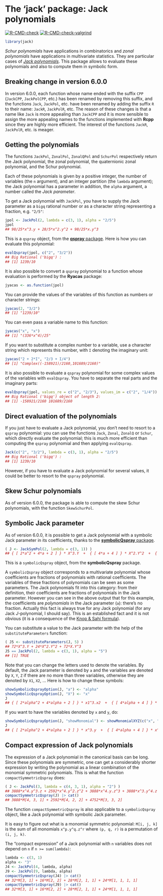 The ‘jack’ package: Jack polynomials
================

<!-- badges: start -->

[![R-CMD-check](https://github.com/stla/jackR/actions/workflows/R-CMD-check.yaml/badge.svg)](https://github.com/stla/jackR/actions/workflows/R-CMD-check.yaml)
[![R-CMD-check-valgrind](https://github.com/stla/jackR/actions/workflows/R-CMD-check-valgrind.yaml/badge.svg)](https://github.com/stla/jackR/actions/workflows/R-CMD-check-valgrind.yaml)
<!-- badges: end -->

``` r
library(jack)
```

*Schur polynomials* have applications in combinatorics and *zonal
polynomials* have applications in multivariate statistics. They are
particular cases of [*Jack
polynomials*](https://en.wikipedia.org/wiki/Jack_function "Jack polynomials on Wikipedia").
This package allows to evaluate these polynomials and also to compute
them in symbolic form.

## Breaking change in version 6.0.0

In version 6.0.0, each function whose name ended with the suffix `CPP`
(`JackCPP`, `JackPolCPP`, etc.) has been renamed by removing this
suffix, and the functions `Jack`, `JackPol`, etc. have been renamed by
adding the suffix `R` to their name: `JackR`, `JackPolR`, etc. The
reason of these changes is that a name like `Jack` is more appealing
than `JackCPP` and it is more sensible to assign the more appealing
names to the functions implemented with **Rcpp** since they are highly
more efficient. The interest of the functions `JackR`, `JackPolR`, etc.
is meager.

## Getting the polynomials

The functions `JackPol`, `ZonalPol`, `ZonalQPol` and `SchurPol`
respectively return the Jack polynomial, the zonal polynomial, the
quaternionic zonal polynomial, and the Schur polynomial.

Each of these polynomials is given by a positive integer, the number of
variables (the `n` argument), and an integer partition (the `lambda`
argument); the Jack polynomial has a parameter in addition, the `alpha`
argument, a number called the *Jack parameter*.

To get a Jack polynomial with `JackPol`, you have to supply the Jack
parameter as a `bigq` rational number or as a character string
representing a fraction, e.g. `"2/5"`:

``` r
jpol <- JackPol(2, lambda = c(3, 1), alpha = "2/5")
jpol
## 98/25*x^3.y + 28/5*x^2.y^2 + 98/25*x.y^3
```

This is a `qspray` object, from the [**qspray**
package](https://github.com/stla/qspray "the 'qspray' package on Github").
Here is how you can evaluate this polynomial:

``` r
evalQspray(jpol, c("2", "3/2"))
## Big Rational ('bigq') :
## [1] 1239/10
```

It is also possible to convert a `qspray` polynomial to a function whose
evaluation is performed by the **Ryacas** package:

``` r
jyacas <- as.function(jpol)
```

You can provide the values of the variables of this function as numbers
or character strings:

``` r
jyacas(2, "3/2")
## [1] "1239/10"
```

You can even pass a variable name to this function:

``` r
jyacas("x", "x")
## [1] "(336*x^4)/25"
```

If you want to substitute a complex number to a variable, use a
character string which represents this number, with `I` denoting the
imaginary unit:

``` r
jyacas("2 + 2*I", "2/3 + I/4")
## [1] "Complex((-158921)/2160,101689/2160)"
```

It is also possible to evaluate a `qspray` polynomial for some complex
values of the variables with `evalQspray`. You have to separate the real
parts and the imaginary parts:

``` r
evalQspray(jpol, values_re = c("2", "2/3"), values_im = c("2", "1/4"))
## Big Rational ('bigq') object of length 2:
## [1] -158921/2160 101689/2160
```

## Direct evaluation of the polynomials

If you just have to evaluate a Jack polynomial, you don’t need to resort
to a `qspray` polynomial: you can use the functions `Jack`, `Zonal`,
`ZonalQ` or `Schur`, which directly evaluate the polynomial; this is
much more efficient than computing the `qspray` polynomial and then
applying `evalQspray`.

``` r
Jack(c("2", "3/2"), lambda = c(3, 1), alpha = "2/5")
## Big Rational ('bigq') :
## [1] 1239/10
```

However, if you have to evaluate a Jack polynomial for several values,
it could be better to resort to the `qspray` polynomial.

## Skew Schur polynomials

As of version 6.0.0, the package is able to compute the skew Schur
polynomials, with the function `SkewSchurPol`.

## Symbolic Jack parameter

As of version 6.0.0, it is possible to get a Jack polynomial with a
symbolic Jack parameter in its coefficients, thanks to the
[**symbolicQspray**
package](https://github.com/stla/symbolicQspray "the 'symbolicQspray' package on Github").

``` r
( J <- JackSymPol(2, lambda = c(3, 1)) )
## { [ 2*a^2 + 4*a + 2 ] } * X^3.Y  +  { [ 4*a + 4 ] } * X^2.Y^2  +  { [ 2*a^2 + 4*a + 2 ] } * X.Y^3
```

This is a `symbolicQspray` object, from the **symbolicQspray** package.

A `symbolicQspray` object corresponds to a multivariate polynomial whose
coefficients are fractions of polynomials with rational coefficients.
The variables of these fractions of polynomials can be seen as some
parameters. The Jack polynomials fit into this category: from their
definition, their coefficients are fractions of polynomials in the Jack
parameter. However you can see in the above output that for this
example, the coefficients are *polynomials* in the Jack parameter (`a`):
there’s no fraction. Actually this fact is always true for any Jack
polynomial (for any Jack *J*-polynomial, I should say). This is an
established fact and it is not obvious (it is a consequence of the [Knop
& Sahi
formula](https://en.wikipedia.org/wiki/Jack_function#Combinatorial_formula "Knop & Sahi formula")).

You can substitute a value to the Jack parameter with the help of the
`substituteParameters` function:

``` r
( J5 <- substituteParameters(J, 5) )
## 72*X^3.Y + 24*X^2.Y^2 + 72*X.Y^3
J5 == JackPol(2, lambda = c(3, 1), alpha = "5")
## [1] TRUE
```

Note that you can change the letters used to denote the variables. By
default, the Jack parameter is denoted by `a` and the variables are
denoted by `X`, `Y`, `Z` if there are no more than three variables,
otherwise they are denoted by `X1`, `X2`, … Here is how to change these
symbols:

``` r
showSymbolicQsprayOption(J, "a") <- "alpha"
showSymbolicQsprayOption(J, "X") <- "x"
J
## { [ 2*alpha^2 + 4*alpha + 2 ] } * x1^3.x2  +  { [ 4*alpha + 4 ] } * x1^2.x2^2  +  { [ 2*alpha^2 + 4*alpha + 2 ] } * x1.x2^3
```

If you want to have the variables denoted by `x` and `y`, do:

``` r
showSymbolicQsprayOption(J, "showMonomial") <- showMonomialXYZ(c("x", "y"))
J
## { [ 2*alpha^2 + 4*alpha + 2 ] } * x^3.y  +  { [ 4*alpha + 4 ] } * x^2.y^2  +  { [ 2*alpha^2 + 4*alpha + 2 ] } * x.y^3
```

## Compact expression of Jack polynomials

The expression of a Jack polynomial in the canonical basis can be long.
Since these polynomials are symmetric, one can get a considerably
shorter expression by writing the polynomial as a linear combination of
the monomial symmetric polynomials. This is what the function
`compactSymmetricQspray` does:

``` r
( J <- JackPol(3, lambda = c(4, 3, 1), alpha = "2") )
## 3888*x^4.y^3.z + 2592*x^4.y^2.z^2 + 3888*x^4.y.z^3 + 3888*x^3.y^4.z + 4752*x^3.y^3.z^2 + 4752*x^3.y^2.z^3 + 3888*x^3.y.z^4 + 2592*x^2.y^4.z^2 + 4752*x^2.y^3.z^3 + 2592*x^2.y^2.z^4 + 3888*x.y^4.z^3 + 3888*x.y^3.z^4
compactSymmetricQspray(J) |> cat()
## 3888*M[4, 3, 1] + 2592*M[4, 2, 2] + 4752*M[3, 3, 2]
```

The function `compactSymmetricQspray` is also applicable to a
`symbolicQspray` object, like a Jack polynomial with symbolic Jack
parameter.

It is easy to figure out what is a monomial symmetric polynomial:
`M[i, j, k]` is the sum of all monomials `x^p.y^q.z^r` where `(p, q, r)`
is a permutation of `(i, j, k)`.

The “compact expression” of a Jack polynomial with `n` variables does
not depend on `n` if `n >= sum(lambda)`:

``` r
lambda <- c(3, 1)
alpha <- "3"
J4 <- JackPol(4, lambda, alpha)
J9 <- JackPol(9, lambda, alpha)
compactSymmetricQspray(J4) |> cat()
## 32*M[3, 1] + 16*M[2, 2] + 28*M[2, 1, 1] + 24*M[1, 1, 1, 1]
compactSymmetricQspray(J9) |> cat()
## 32*M[3, 1] + 16*M[2, 2] + 28*M[2, 1, 1] + 24*M[1, 1, 1, 1]
```

<!-- -------------------- links -------------------- -->
